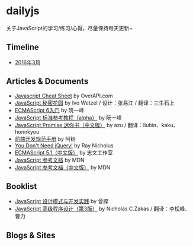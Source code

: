 # dailyjs

关于JavaScript的学习/练习/心得，尽量保持每天更新~

## Timeline

- [2016年3月](./2016/03/README.md)

## Articles & Documents

- [Javascript Cheat Sheet](http://overapi.com/javascript) by OverAPI.com
- [JavaScript 秘密花园](http://bonsaiden.github.io/JavaScript-Garden/zh/) by Ivo Wetzel / 设计：张易江 / 翻译：三生石上
- [ECMAScript 6入门](http://es6.ruanyifeng.com/) by 阮一峰
- [JavaScript 标准参考教程（alpha）](http://javascript.ruanyifeng.com/) by 阮一峰
- [JavaScript Promise 迷你书（中文版）](http://liubin.org/promises-book/) by azu / 翻译：liubin、kaku、honnkyou
- [前端开发规范手册](http://zhibimo.com/read/Ashu/front-end-style-guide/) by 阿树
- [You Don't Need jQuery!](http://blog.garstasio.com/you-dont-need-jquery/) by Ray Nicholus
- [ECMAScript 5.1（中文版）](http://lzw.me/pages/ecmascript/) by 志文工作室
- [JavaScript 参考文档](https://developer.mozilla.org/en-US/docs/Web/JavaScript) by MDN
- [JavaScript 参考文档（中文版）](https://developer.mozilla.org/zh-CN/docs/Web/JavaScript) by MDN

## Booklist

- [JavaScript 设计模式与开发实践](https://book.douban.com/subject/26382780/) by 曾探
- [JavaScript 高级程序设计（第3版）](https://book.douban.com/subject/10546125/) by Nicholas C.Zakas / 翻译：李松峰、曹力

## Blogs & Sites